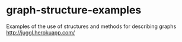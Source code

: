 # graph-structure-examples
Examples of the use of structures and methods for describing graphs
http://juggl.herokuapp.com/
